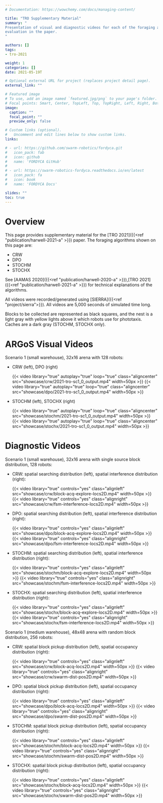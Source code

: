 ```yaml
---
# Documentation: https://wowchemy.com/docs/managing-content/

title: "TRO Supplementary Material"
summary: "
Presentation of visual and diagnostic videos for each of the foraging algorithms
evaluation in the paper.
"

authors: []
tags:
- tro-2021

weight: 1
categories: []
date: 2021-05-19T

# Optional external URL for project (replaces project detail page).
external_link: ""

# Featured image
# To use, add an image named `featured.jpg/png` to your page's folder.
# Focal points: Smart, Center, TopLeft, Top, TopRight, Left, Right, BottomLeft, Bottom, BottomRight.
image:
  caption: ""
  focal_point: ""
  preview_only: false

# Custom links (optional).
#   Uncomment and edit lines below to show custom links.
links:

# - url: https://github.com/swarm-robotics/fordyca.git
#   icon_pack: fab
#   icon: github
#   name: 'FORDYCA GitHub'
#
# - url: https://swarm-robotics-fordyca.readthedocs.io/en/latest
#   icon_pack: fa
#   icon: book
#   name: 'FORDYCA Docs'

slides: ""
toc: true
---
```


# Overview

This page provides supplementary material for the [TRO 2021]({{<ref
"publication/harwell-2021-a" >}}) paper. The foraging algorithms
shown on this page are:

- CRW
- DPO
- STOCHM
- STOCHX

See [AAMAS 2020]({{<ref "publication/harwell-2020-a" >}}),[TRO 2021]({{<ref
"publication/harwell-2021-a" >}}) for technical explanations of the algorithms.

All videos were recorded/generated using [SIERRA]({{<ref
"project/sierra">}}). All videos are 5,000 seconds of simulated time long.

Blocks to be collected are represented as black squares,
and the nest is a light gray with yellow lights above it which robots use for
phototaxis. Caches are a dark gray (STOCHM, STOCHX only).

# ARGoS Visual Videos

Scenario 1 (small warehouse), 32x16 arena with 128 robots:

- CRW (left), DPO (right)

  {{< video library="true" autoplay="true" loop="true" class="aligncenter" src="showcase/crw/2021-tro-sc1_0_output.mp4" width=50px >}}
  {{< video library="true" autoplay="true" loop="true" class="aligncenter" src="showcase/dpo/2021-tro-sc1_0_output.mp4" width=50px >}}

- STOCHM (left), STOCHX (right)

  {{< video library="true" autoplay="true" loop="true" class="aligncenter" src="showcase/stochm/2021-tro-sc1_0_output.mp4" width=50px >}}
  {{< video library="true" autoplay="true" loop="true" class="aligncenter" src="showcase/stochx/2021-tro-sc1_0_output.mp4" width=50px >}}


# Diagnostic Videos

Scenario 1 (small warehouse), 32x16 arena with single source block distribution,
128 robots:

  - CRW: spatial searching distribution (left), spatial interference
    distribution (right):

    {{< video library="true" controls="yes" class="alignleft" src="showcase/crw/block-acq-explore-locs2D.mp4" width=50px >}}
    {{< video library="true" controls="yes" class="alignright" src="showcase/crw/fsm-interference-locs2D.mp4"  width=50px >}}

  - DPO: spatial searching distribution (left), spatial interference
    distribution (right):

    {{< video library="true" controls="yes" class="alignleft" src="showcase/dpo/block-acq-explore-locs2D.mp4" width=50px >}}
    {{< video library="true" controls="yes" class="alignright" src="showcase/dpo/fsm-interference-locs2D.mp4"  width=50px >}}

  - STOCHM: spatial searching distribution (left), spatial interference
    distribution (right):

    {{< video library="true" controls="yes" class="alignleft" src="showcase/stochm/block-acq-explore-locs2D.mp4" width=50px >}}
    {{< video library="true" controls="yes" class="alignright" src="showcase/stochm/fsm-interference-locs2D.mp4"  width=50px >}}

  - STOCHX: spatial searching distribution (left), spatial interference
    distribution (right):

    {{< video library="true" controls="yes" class="alignleft" src="showcase/stochx/block-acq-explore-locs2D.mp4" width=50px >}}
    {{< video library="true" controls="yes" class="alignright" src="showcase/stochx/fsm-interference-locs2D.mp4"  width=50px >}}

Scenario 1 (medium warehouse), 48x48 arena with random block distribution, 256
robots:

- CRW: spatial block pickup distribution (left), spatial occupancy distribution
    (right):

    {{< video library="true" controls="yes" class="alignleft" src="showcase/crw/block-acq-locs2D.mp4" width=50px >}}
    {{< video library="true" controls="yes" class="alignright" src="showcase/crw/swarm-dist-pos2D.mp4"  width=50px >}}

- DPO: spatial block pickup distribution (left), spatial occupancy distribution
    (right):

    {{< video library="true" controls="yes" class="alignleft" src="showcase/dpo/block-acq-locs2D.mp4" width=50px >}}
    {{< video library="true" controls="yes" class="alignright" src="showcase/dpo/swarm-dist-pos2D.mp4"  width=50px >}}

- STOCHM: spatial block pickup distribution (left), spatial occupancy distribution
    (right):

    {{< video library="true" controls="yes" class="alignleft" src="showcase/stochm/block-acq-locs2D.mp4" width=50px >}}
    {{< video library="true" controls="yes" class="alignright" src="showcase/stochm/swarm-dist-pos2D.mp4"  width=50px >}}

- STOCHX: spatial block pickup distribution (left), spatial occupancy distribution
    (right):

    {{< video library="true" controls="yes" class="alignleft" src="showcase/stochx/block-acq-locs2D.mp4" width=50px >}}
    {{< video library="true" controls="yes" class="alignright" src="showcase/stochx/swarm-dist-pos2D.mp4"  width=50px >}}

